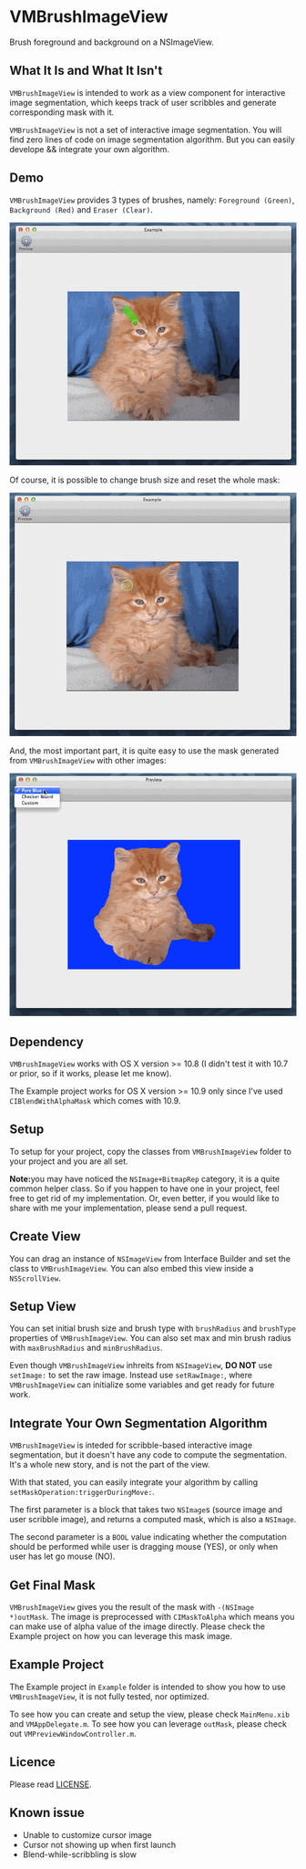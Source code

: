 # VMBrushImageView
Brush foreground and background on a NSImageView.

## What It Is and What It Isn't
`VMBrushImageView` is intended to work as a view component for interactive image segmentation, which keeps track of user scribbles and generate corresponding mask with it.

`VMBrushImageView` is not a set of interactive image segmentation. You will find zero lines of code on image segmentation algorithm. But you can easily develope && integrate your own algorithm.

## Demo
`VMBrushImageView` provides 3 types of brushes, namely: `Foreground (Green)`, `Background (Red)` and `Eraser (Clear)`.

![Brush Demo](./demo_brush.gif)

Of course, it is possible to change brush size and reset the whole mask:

![Brush Size Demo](./demo_brush_size.gif)

And, the most important part, it is quite easy to use the mask generated from `VMBrushImageView` with other images:

![Blend Demo](./demo_preview.gif)

## Dependency
`VMBrushImageView` works with OS X version >= 10.8 (I didn't test it with 10.7 or prior, so if it works, please let me know). 

The Example project works for OS X version >= 10.9 only since I've used `CIBlendWithAlphaMask` which comes with 10.9.

## Setup
To setup for your project, copy the classes from `VMBrushImageView` folder to your project and you are all set.

<b>Note:</b>you may have noticed the `NSImage+BitmapRep` category, it is a quite common helper class. So if you happen to have one in your project, feel free to get rid of my implementation. Or, even better, if you would like to share with me your implementation, please send a pull request.

## Create View
You can drag an instance of `NSImageView` from Interface Builder and set the class to `VMBrushImageView`. You can also embed this view inside a `NSScrollView`.

## Setup View
You can set initial brush size and brush type with `brushRadius` and `brushType` properties of `VMBrushImageView`. You can also set max and min brush radius with `maxBrushRadius` and `minBrushRadius`.

Even though `VMBrushImageView` inhreits from `NSImageView`, <b>DO NOT</b> use `setImage:` to set the raw image. Instead use `setRawImage:`, where `VMBrushImageView` can initialize some variables and get ready for future work.

## Integrate Your Own Segmentation Algorithm
`VMBrushImageView` is inteded for scribble-based interactive image segmentation, but it doesn't have any code to compute the segmentation. It's a whole new story, and is not the part of the view.

With that stated, you can easily integrate your algorithm by calling `setMaskOperation:triggerDuringMove:`.

The first parameter is a block that takes two `NSImage`s (source image and user scribble image), and returns a computed mask, which is also a `NSImage`.

The second parameter is a `BOOL` value indicating whether the computation should be performed while user is dragging mouse (YES), or only when user has let go mouse (NO).

## Get Final Mask
`VMBrushImageView` gives you the result of the mask with `-(NSImage *)outMask`. The image is preprocessed with `CIMaskToAlpha` which means you can make use of alpha value of the image directly. Please check the Example project on how you can leverage this mask image.

## Example Project
The Example project in `Example` folder is intended to show you how to use `VMBrushImageView`, it is not fully tested, nor optimized.

To see how you can create and setup the view, please check `MainMenu.xib` and `VMAppDelegate.m`. To see how you can leverage `outMask`, please check out `VMPreviewWindowController.m`.

## Licence
Please read [LICENSE](./LICENSE).

## Known issue
- Unable to customize cursor image
- Cursor not showing up when first launch
- Blend-while-scribbling is slow